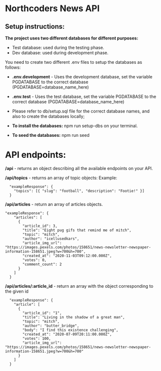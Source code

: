 # Northcoders News API

## Setup instructions:

**The project uses two different databases for different purposes:**

-   Test database: used during the testing phase.
-   Dev database: used during development phase.

You need to create two different .env files to setup the databases as follows:

-   **.env.development** - Uses the development database, set the variable PGDATABASE to the correct database (PGDATABASE=database_name_here)

-   **.env.test** - Uses the test database, set the variable PGDATABASE to the correct database (PGDATABASE=database_name_here)

-   Please refer to db/setup.sql file for the correct database names, and also to create the databases locally;

-   **To install the databases:** npm run setup-dbs on your terminal.

-   **To seed the databases:** npm run seed

# API endpoints:

**/api** - returns an object describing all the available endpoints on your API.

**/api/topics** - returns an array of topic objects: Example:

```
  "exampleResponse": {
    "topics": [{ "slug": "football", "description": "Footie!" }]
  } 
```
**/api/articles** - return an array of articles objects.

```
"exampleResponse": {
    "articles": [
      {
        "article_id": 3,
        "title": "Eight pug gifs that remind me of mitch",
        "topic": "mitch",
        "author": "icellusedkars",
        "article_img_url": "https://images.pexels.com/photos/158651/news-newsletter-newspaper-information-158651.jpeg?w=700&h=700",
        "created_at": "2020-11-03T09:12:00.000Z",
        "votes": 0,
        "comment_count": 2
      }
    ]
  }
```

**/api/articles/:article_id** - return an array with the object corresponding to the given id
```
  "exampleResponse": {
    "article": [
      {
        "article_id": "1",
        "title": "Living in the shadow of a great man",
        "topic": "mitch",
        "author": "butter_bridge",
        "body": "I find this existence challenging",
        "created_at": "2020-07-09T20:11:00.000Z",
        "votes": 100,
        "article_img_url": "https://images.pexels.com/photos/158651/news-newsletter-newspaper-information-158651.jpeg?w=700&h=700"
      }
    ]
  }
```
